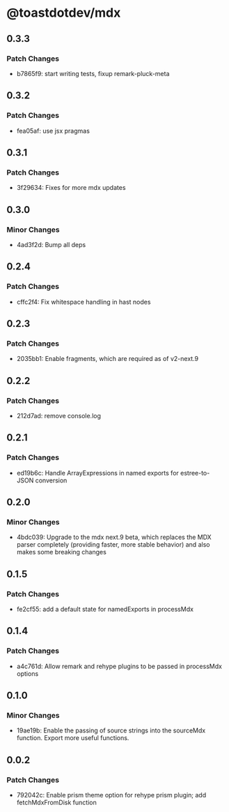 # @toastdotdev/mdx

## 0.3.3

### Patch Changes

- b7865f9: start writing tests, fixup remark-pluck-meta

## 0.3.2

### Patch Changes

- fea05af: use jsx pragmas

## 0.3.1

### Patch Changes

- 3f29634: Fixes for more mdx updates

## 0.3.0

### Minor Changes

- 4ad3f2d: Bump all deps

## 0.2.4

### Patch Changes

- cffc2f4: Fix whitespace handling in hast nodes

## 0.2.3

### Patch Changes

- 2035bb1: Enable fragments, which are required as of v2-next.9

## 0.2.2

### Patch Changes

- 212d7ad: remove console.log

## 0.2.1

### Patch Changes

- ed19b6c: Handle ArrayExpressions in named exports for estree-to-JSON conversion

## 0.2.0

### Minor Changes

- 4bdc039: Upgrade to the mdx next.9 beta, which replaces the MDX parser completely (providing faster, more stable behavior) and also makes some breaking changes

## 0.1.5

### Patch Changes

- fe2cf55: add a default state for namedExports in processMdx

## 0.1.4

### Patch Changes

- a4c761d: Allow remark and rehype plugins to be passed in processMdx options

## 0.1.0

### Minor Changes

- 19ae19b: Enable the passing of source strings into the sourceMdx function. Export more useful functions.

## 0.0.2

### Patch Changes

- 792042c: Enable prism theme option for rehype prism plugin; add fetchMdxFromDisk function
